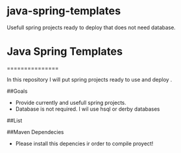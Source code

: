 # java-spring-templates
Usefull spring projects ready to deploy that does not need database.

# Java Spring Templates
===============

In this repository I will put spring projects ready to use and deploy .

##Goals

  * Provide currently and usefull spring projects.
  * Database is not required. I wil use hsql or derby databases

##List
 
##Maven Dependecies

  * Please install this depencies ir order to compile proyect!
